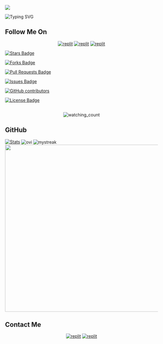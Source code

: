   <a href="https://github.com/VJBots/readme-typing-svg">
    <img src="https://readme-typing-svg.demolab.com/?lines=G+Balaji&font=Fira%20SemiBold&center=true&width=480&height=45&color=fff68f&vCenter=true&pause=1000&size=40" /></a>
</p>

![Typing SVG](https://readme-typing-svg.herokuapp.com/?lines=Welcome+To+My+GitHub+Profile;My+Name+Is+Balaji+G;I+Am+Nothing;Currently+Learning+;Thank+You!)

## Follow Me On

</p>
<p align="center">
<a href="https://instagram.com/_balu_balaji_g_"><img alt="replit" src="https://img.shields.io/badge/-Instagram-red?style=for-the-badge&logo=instagram&logoColor=white"/></a> <a href="https://telegram.me/balu_balaji_g"><img alt="replit" src="https://img.shields.io/badge/-Telegram-blue?style=for-the-badge&logo=telegram&logoColor=white"/></a>
<a href="https://www.linkedin.com/in/balaji-g-53ba79221/"><img alt="replit" src="https://img.shields.io/badge/-LinkedIn-blue?style=for-the-badge&logo=linkedin&logoColor=white"/></a>
</p>

<a href="https://github.com/balajig1403/BalajiG/stargazers"><img src="https://img.shields.io/github.com/balajig1403/BalajiG/stargazers" alt="Stars Badge"/></a>

<a href="https://github.com/balajig1403/BalajiG/forks"><img src="https://img.shields.io/github/forks/balajig1403/BalajiG" alt="Forks Badge"/></a>

<a href="https://github.com/balajig1403/BalajiG/pulls"><img src="https://img.shields.io/github/issues-pr/balajig1403/BalajiG" alt="Pull Requests Badge"/></a>

<a href="https://github.com/balajig1403/BalajiG/issues"><img src="https://img.shields.io/github/issues/balajig1403/BalajiG" alt="Issues Badge"/></a>

<a href="https://github.com/balajig1403/BalajiG/graphs/contributors"><img alt="GitHub contributors" src="https://img.shields.io/github/contributors/balajig1403/BalajiG?color=2b9348"></a>

<a href="https://github.com/balajig1403/BalajiG/tree/main?tab=MIT-1-ov-file#MIT-1-ov-file"><img src="https://img.shields.io/github/license/balajig1403/BalajiG?color=2b9348" alt="License Badge"/></a>
<br>
<br>
<p align="center">
<img src="https://komarev.com/ghpvc/?username=balajig1403&color=yellow" alt="watching_count" />
</p>

## GitHub 

[![Stats](https://github-readme-stats.vercel.app/api?username=balajig1403&hide=prs&count_public=true&show_icons=true&theme=algolia)](https://github.com/balajig1403)
<img align="center" src="https://github-readme-stats.vercel.app/api/top-langs?username=balajig1403&show_icons=true&locale=en&layout=compact&theme=chartreuse-dark" alt="ovi"/>
<img align="center" src="https://github-readme-streak-stats.herokuapp.com/?user=balajig1403&theme=chartreuse-dark" alt="mystreak"/>
<a href="https://github.com/balajig1403"><img width=550 src="https://github-profile-trophy.vercel.app/?username=balajig1403&theme=dracula&no-frame=true&title=Followers,Stars,Commit,Repository,Issues"/></a>

<!-- ## Subscribe YouTube Channel  -->
<!-- 
<h3 align="center">
<a href="https://youtube.com/@godslove5?si=7-bzPs6KcH3mdGDO">
    &nbsp;<img src="https://img.shields.io/badge/Naveen's YT-FF0000?style=flat-square&logo=YouTube" width="200" height="30">&nbsp;
<a href="https://youtube.com/@godslove5?si=7-bzPs6KcH3mdGDO"> <img src="https://img.shields.io/youtube/channel/subscribers/UCEWm-JSe1r-2LfHJkIhtbJQ?V?label=Subscribers&style=for-the-badge&color=FF0000&labelColor=ce463"/>
</a>
</p> -->

## Contact Me 

<p align="center">
<a href="balubalaji.anb@gmail.com"><img alt="replit" src="https://img.shields.io/badge/-GMail-lightblue?style=for-the-badge&logo=gmail&logoColor=red"/></a>
<a href="https://telegram.me/balu_balaji_g
"><img alt="replit" src="https://img.shields.io/badge/-Telegram-blue?style=for-the-badge&logo=telegram&logoColor=red"/></a>
